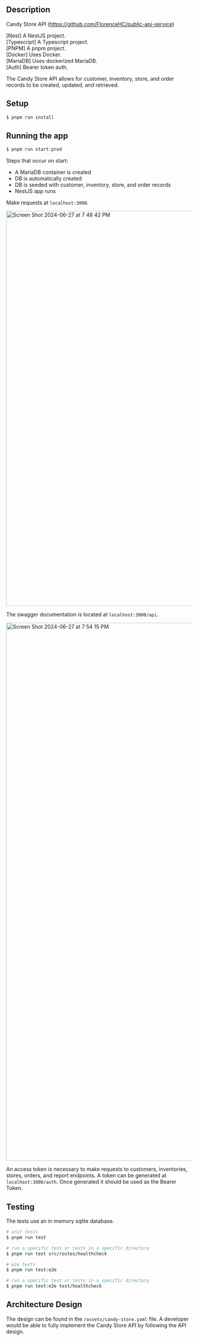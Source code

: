 ## Description

Candy Store API (https://github.com/FlorenceHC/public-api-service)

[Nest] A NestJS project.\
[Typescript] A Typescript project.\
[PNPM] A pnpm project.\
[Docker] Uses Docker.\
[MariaDB] Uses dockerized MariaDB.\
[Auth] Bearer token auth.

The Candy Store API allows for customer, inventory, store, and order records to be created, updated, and retrieved.

## Setup

```bash
$ pnpm run install
```

## Running the app

```bash
$ pnpm run start:prod
```

Steps that occur on start:

- A MariaDB container is created
- DB is automatically created
- DB is seeded with customer, inventory, store, and order records
- NestJS app runs

Make requests at `localhost:3000`.

<img width="1065" alt="Screen Shot 2024-06-27 at 7 48 42 PM" src="https://github.com/chasesigmon/candy-store/assets/7799494/5c2ce671-c328-4e3c-a8bc-426196cfb4ef">

The swagger documentation is located at `localhost:3000/api`.

<img width="1450" alt="Screen Shot 2024-06-27 at 7 54 15 PM" src="https://github.com/chasesigmon/candy-store/assets/7799494/352f7445-dc64-426d-8c25-f1361a13aeac">

An access token is necessary to make requests to customers, inventories, stores, orders, and report endpoints. A token can be generated at `localhost:3000/auth`. Once generated it should be used as the Bearer Token.

## Testing

The tests use an in memory sqlite database.

```bash
# unit tests
$ pnpm run test

# run a specific test or tests in a specific directory
$ pnpm run test src/routes/healthcheck

# e2e tests
$ pnpm run test:e2e

# run a specific test or tests in a specific directory
$ pnpm run test:e2e test/healthcheck
```

## Architecture Design

The design can be found in the `/assets/candy-store.yaml` file. A developer would be able to fully implement the Candy Store API by following the API design.
